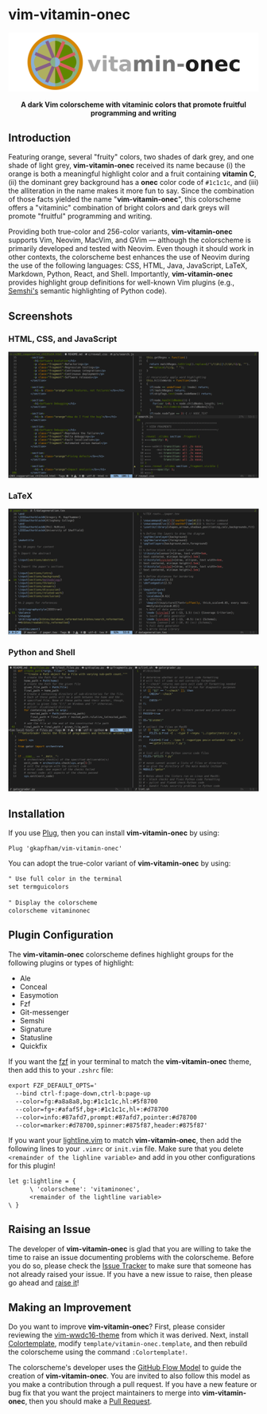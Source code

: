 # vim-vitamin-onec

![Vim-Vitamin-Onec Logo](.github/vitamin-onec.png)

<p align="center">
<b>
A dark Vim colorscheme with vitaminic colors that promote fruitful programming
and writing
</b>
</p>

## Introduction

Featuring orange, several "fruity" colors, two shades of dark grey, and one
shade of light grey, **vim-vitamin-onec** received its name because (i) the
orange is both a meaningful highlight color and a fruit containing **vitamin
C**, (ii) the dominant grey background has a **onec** color code of `#1c1c1c`,
and (iii) the alliteration in the name makes it more fun to say. Since the
combination of those facts yielded the name "**vim-vitamin-onec**", this
colorscheme offers a "vitaminic" combination of bright colors and dark greys
will promote "fruitful" programming and writing.

Providing both true-color and 256-color variants, **vim-vitamin-onec** supports
Vim, Neovim, MacVim, and GVim &mdash; although the colorscheme is primarily
developed and tested with Neovim. Even though it should work in other contexts,
the colorscheme best enhances the use of Neovim during the use of the following
languages: CSS, HTML, Java, JavaScript, LaTeX, Markdown, Python, React, and
Shell. Importantly, **vim-vitamin-onec** provides highlight group definitions
for well-known Vim plugins (e.g., [Semshi's](https://github.com/numirias/semshi)
semantic highlighting of Python code).

## Screenshots

### HTML, CSS, and JavaScript

![Web](.github/screenshot-html-css-js.png)

### LaTeX

![LaTeX](.github/screenshot-latex.png)

### Python and Shell

![Python](.github/screenshot-python-shell.png)

## Installation

If you use [Plug](https://github.com/junegunn/vim-plug), then you can install
**vim-vitamin-onec** by using:

```vim
Plug 'gkapfham/vim-vitamin-onec'
```

You can adopt the true-color variant of **vim-vitamin-onec** by using:

```vim
" Use full color in the terminal
set termguicolors

" Display the colorscheme
colorscheme vitaminonec
```

## Plugin Configuration

The **vim-vitamin-onec** colorscheme defines highlight groups for the following
plugins or types of highlight:

- Ale
- Conceal
- Easymotion
- Fzf
- Git-messenger
- Semshi
- Signature
- Statusline
- Quickfix

If you want the [fzf](https://github.com/junegunn/fzf) in your terminal to
match the **vim-vitamin-onec** theme, then add this to your `.zshrc` file:

```shell
export FZF_DEFAULT_OPTS='
  --bind ctrl-f:page-down,ctrl-b:page-up
  --color=fg:#a8a8a8,bg:#1c1c1c,hl:#5f8700
  --color=fg+:#afaf5f,bg+:#1c1c1c,hl+:#d78700
  --color=info:#87afd7,prompt:#87afd7,pointer:#d78700
  --color=marker:#d78700,spinner:#875f87,header:#875f87'
```

If you want your [lightline.vim](https://github.com/itchyny/lightline.vim) to
match **vim-vitamin-onec**, then add the following lines to your `.vimrc` or
`init.vim` file. Make sure that you delete `<remainder of the lighline
variable>` and add in you other configurations for this plugin!

```vim
let g:lightline = {
      \ 'colorscheme': 'vitaminonec',
      <remainder of the lightline variable>
\ }
```

## Raising an Issue

The developer of **vim-vitamin-onec** is glad that you are willing to take the
time to raise an issue documenting problems with the colorscheme. Before you do
so, please check the [Issue
Tracker](https://github.com/gkapfham/vim-vitamin-onec/issues) to make sure that
someone has not already raised your issue. If you have a new issue to raise,
then please go ahead and [raise
it](https://github.com/gkapfham/vim-vitamin-onec/issues/new/)!

## Making an Improvement

Do you want to improve **vim-vitamin-onec**? First, please consider reviewing
the [vim-wwdc16-theme](https://github.com/lifepillar/vim-wwdc16-theme) from
which it was derived. Next, install
[Colortemplate](https://github.com/lifepillar/vim-colortemplate), modify
`template/vitamin-onec.template`, and then rebuild the colorscheme using the
command `:Colortemplate!`.

The colorscheme's developer uses the [GitHub Flow
Model](https://guides.github.com/introduction/flow/) to guide the creation of
**vim-vitamin-onec**. You are invited to also follow this model as you make a
contribution through a pull request. If you have a new feature or bug fix that
you want the project maintainers to merge into **vim-vitamin-onec**, then you
should make a [Pull
Request](https://github.com/gkapfham/vim-vitamin-onec/pulls).
